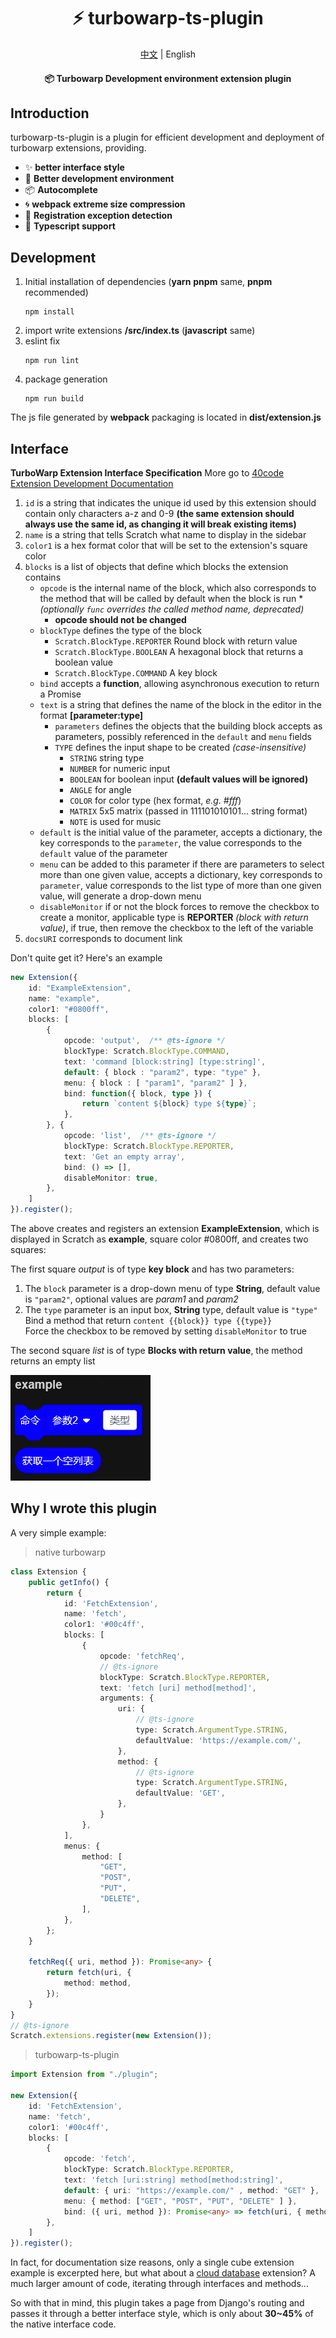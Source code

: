 <div align="center">

# ⚡ turbowarp-ts-plugin

[中文](/README.md) | English
#### 📦 Turbowarp Development environment extension plugin

</div>

## Introduction
turbowarp-ts-plugin is a plugin for efficient development and deployment of turbowarp extensions, providing.
- ✨ **better interface style**
- 🔨 **Better development environment**
- 📦 **Autocomplete**
- 🌀 **webpack extreme size compression**
- 🎃 **Registration exception detection**
- 🎉 **Typescript support**

## Development
1. Initial installation of dependencies (**yarn** **pnpm** same, **pnpm** recommended)
    ```commandline
    npm install
    ```
2. import write extensions **/src/index.ts** (**javascript** same)
3. eslint fix
    ```commandline
   npm run lint
    ```
4. package generation
    ```commandline
    npm run build
    ```
The js file generated by **webpack** packaging is located in **dist/extension.js**

## Interface

**TurboWarp Extension Interface Specification** More go to [40code Extension Development Documentation](https://40code.com/#page=post&id=198)
1. `id` is a string that indicates the unique id used by this extension should contain only characters a-z and 0-9 **(the same extension should always use the same id, as changing it will break existing items)**
2. `name` is a string that tells Scratch what name to display in the sidebar
3. `color1` is a hex format color that will be set to the extension's square color
4. `blocks` is a list of objects that define which blocks the extension contains
    - `opcode` is the internal name of the block, which also corresponds to the method that will be called by default when the block is run *_(optionally `func` overrides the called method name, deprecated)_
        - **opcode should not be changed**
    - `blockType` defines the type of the block
        - `Scratch.BlockType.REPORTER` Round block with return value
        - `Scratch.BlockType.BOOLEAN` A hexagonal block that returns a boolean value
        - `Scratch.BlockType.COMMAND` A key block
    - `bind` accepts a **function**, allowing asynchronous execution to return a Promise
    - `text` is a string that defines the name of the block in the editor in the format **[parameter:type]**
        - `parameters` defines the objects that the building block accepts as parameters, possibly referenced in the `default` and `menu` fields
        - `TYPE` defines the input shape to be created *(case-insensitive)*
            - `STRING` string type
            - `NUMBER` for numeric input
            - `BOOLEAN` for boolean input **(default values will be ignored)**
            - `ANGLE` for angle
            - `COLOR` for color type (hex format, *e.g. #fff*)
            - `MATRIX` 5x5 matrix (passed in 111101010101... string format)
            - `NOTE` is used for music
    - `default` is the initial value of the parameter, accepts a dictionary, the key corresponds to the `parameter`, the value corresponds to the `default` value of the parameter
    - `menu` can be added to this parameter if there are parameters to select more than one given value, accepts a dictionary, key corresponds to `parameter`, value corresponds to the list type of more than one given value, will generate a drop-down menu
    - `disableMonitor` if or not the block forces to remove the checkbox to create a monitor, applicable type is **REPORTER** *(block with return value)*, if true, then remove the checkbox to the left of the variable
5. `docsURI` corresponds to document link

Don't quite get it? Here's an example
```typescript
new Extension({
    id: "ExampleExtension",
    name: "example",
    color1: "#0800ff",
    blocks: [
        {
            opcode: 'output',  /** @ts-ignore */
            blockType: Scratch.BlockType.COMMAND,
            text: 'command [block:string] [type:string]',
            default: { block : "param2", type: "type" },
            menu: { block : [ "param1", "param2" ] },
            bind: function({ block, type }) {
                return `content ${block} type ${type}`;
            },
        }, {
            opcode: 'list',  /** @ts-ignore */
            blockType: Scratch.BlockType.REPORTER,
            text: 'Get an empty array',
            bind: () => [],
            disableMonitor: true,
        },
    ]
}).register();
```
The above creates and registers an extension **ExampleExtension**, which is displayed in Scratch as **example**, square color #0800ff, and creates two squares:

The first square *output* is of type **key block** and has two parameters:
1. The `block` parameter is a drop-down menu of type **String**, default value is `"param2"`, optional values are *param1* and *param2*
2. The `type` parameter is an input box, **String** type, default value is `"type"`<br>
   Bind a method that return `content {{block}} type {{type}}`<br>
   Force the checkbox to be removed by setting `disableMonitor` to true

The second square *list* is of type **Blocks with return value**, the method returns an empty list

![example](example.png)

## Why I wrote this plugin

A very simple example:

> native turbowarp

```typescript
class Extension {
    public getInfo() {
        return {
            id: 'FetchExtension',
            name: 'fetch',
            color1: '#00c4ff',
            blocks: [
                {
                    opcode: 'fetchReq',
                    // @ts-ignore
                    blockType: Scratch.BlockType.REPORTER,
                    text: 'fetch [uri] method[method]',
                    arguments: {
                        uri: {
                            // @ts-ignore
                            type: Scratch.ArgumentType.STRING,
                            defaultValue: 'https://example.com/',
                        },
                        method: {
                            // @ts-ignore
                            type: Scratch.ArgumentType.STRING,
                            defaultValue: 'GET',
                        },
                    }
                },
            ],
            menus: {
                method: [
                    "GET", 
                    "POST", 
                    "PUT", 
                    "DELETE",
                ],
            },
        };
    }

    fetchReq({ uri, method }): Promise<any> {
        return fetch(uri, {
            method: method,
        });
    }
}
// @ts-ignore
Scratch.extensions.register(new Extension());
```
> turbowarp-ts-plugin

```typescript
import Extension from "./plugin";

new Extension({
    id: 'FetchExtension',
    name: 'fetch',
    color1: '#00c4ff',
    blocks: [
        {
            opcode: 'fetch',
            blockType: Scratch.BlockType.REPORTER,
            text: 'fetch [uri:string] method[method:string]',
            default: { uri: "https://example.com/" , method: "GET" },
            menu: { method: ["GET", "POST", "PUT", "DELETE" ] },
            bind: ({ uri, method }): Promise<any> => fetch(uri, { method, }),
        },
    ]
}).register();
```

In fact, for documentation size reasons, only a single cube extension example is excerpted here, but what about a [cloud database](https://gitee.com/LinwinSoft/open-data-api/blob/master/40code/extension.ts) extension? A much larger amount of code, iterating through interfaces and methods...

So with that in mind, this plugin takes a page from Django's routing and passes it through a better interface style, which is only about **30~45%** of the native interface code.

